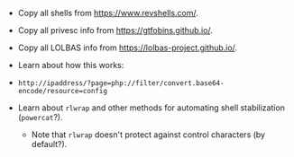 
- Copy all shells from https://www.revshells.com/.
- Copy all privesc info from https://gtfobins.github.io/.
- Copy all LOLBAS info from https://lolbas-project.github.io/.

- Learn about how this works:
- `http://ipaddress/?page=php://filter/convert.base64-encode/resource=config`

- Learn about `rlwrap` and other methods for automating shell stabilization (`powercat`?).
	- Note that `rlwrap` doesn't protect against control characters (by default?).
